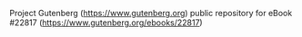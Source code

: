 Project Gutenberg (https://www.gutenberg.org) public repository for eBook #22817 (https://www.gutenberg.org/ebooks/22817)
